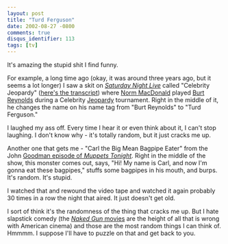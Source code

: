```yaml
---
layout: post
title: "Turd Ferguson"
date: 2002-08-27 -0800
comments: true
disqus_identifier: 113
tags: [tv]
---
```

It's amazing the stupid shit I find funny.

 For example, a long time ago (okay, it was around three years ago, but
it seems a lot longer) I saw a skit on [*Saturday Night
Live*](http://snltranscripts.jt.org/) called "Celebrity Jeopardy"
([here's the
transcript](http://snltranscripts.jt.org/99/99cjeopardy.phtml)) where
[Norm MacDonald](http://us.imdb.com/Name?Macdonald,+Norm) played [Burt
Reynolds](http://us.imdb.com/Name?Reynolds,+Burt) during a Celebrity
[Jeopardy](http://jeopardy.station.sony.com) tournament. Right in the
middle of it, he changes the name on his name tag from "Burt Reynolds"
to "Turd Ferguson."

 I laughed my ass off. Every time I hear it or even think about it, I
can't stop laughing. I don't know why - it's totally random, but it just
cracks me up.

 Another one that gets me - "Carl the Big Mean Bagpipe Eater" from the
John [Goodman episode of *Muppets
Tonight*](http://tbrowne.best.vwh.net/MuppetsTonight/JohnGood.html).
Right in the middle of the show, this monster comes out, says, "Hi! My
name is Carl, and now I'm gonna eat these bagpipes," stuffs some
bagpipes in his mouth, and burps. It's random. It's stupid.

 I watched that and rewound the video tape and watched it again probably
30 times in a row the night that aired. It just doesn't get old.

 I sort of think it's the randomness of the thing that cracks me up. But
I hate slapstick comedy (the [*Naked Gun*
movies](http://www.amazon.com/exec/obidos/ASIN/B000065U35/mhsvortex) are
the height of all that is wrong with American cinema) and those are the
most random things I can think of. Hmmmm. I suppose I'll have to puzzle
on that and get back to you.
